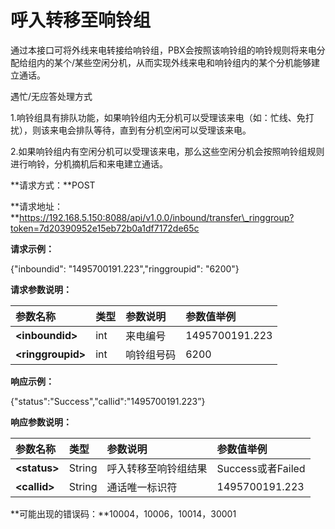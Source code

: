 # 呼入转移至响铃组

通过本接口可将外线来电转接给响铃组，PBX会按照该响铃组的响铃规则将来电分配给组内的某个/某些空闲分机，从而实现外线来电和响铃组内的某个分机能够建立通话。

遇忙/无应答处理方式

1.响铃组具有排队功能，如果响铃组内无分机可以受理该来电（如：忙线、免打扰），则该来电会排队等待，直到有分机空闲可以受理该来电。

2.如果响铃组内有空闲分机可以受理该来电，那么这些空闲分机会按照响铃组规则进行响铃，分机摘机后和来电建立通话。

**请求方式：**POST

**请求地址：**https://192.168.5.150:8088/api/v1.0.0/inbound/transfer\_ringgroup?token=7d20390952e15eb72b0a1df7172de65c

**请求示例：**

{"inboundid": "1495700191.223","ringgroupid": "6200"}

**请求参数说明：**

| 参数名称 | 类型 | 参数说明 | 参数值举例 |
| :--- | :--- | :--- | :--- |
| **&lt;inboundid&gt;** | int | 来电编号 | 1495700191.223 |
| **&lt;ringgroupid&gt;** | int | 响铃组号码 | 6200 |

**响应示例：**

{"status":"Success","callid":"1495700191.223”}

**响应参数说明：**

| 参数名称 | 类型 | 参数说明 | 参数值举例 |
| :--- | :--- | :--- | :--- |
| **&lt;status&gt;** | String | 呼入转移至响铃组结果 | Success或者Failed |
| **&lt;callid&gt;** | String | 通话唯一标识符 | 1495700191.223 |

**可能出现的错误码：**10004，10006，10014，30001

